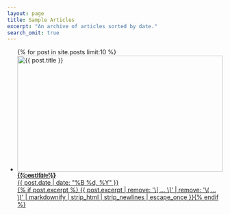 ```yaml
---
layout: page
title: Sample Articles
excerpt: "An archive of articles sorted by date."
search_omit: true
---
```


<ul class="post-list">
{% for post in site.posts limit:10 %}
  <li style="height:270px;"><article>
  <div class="post-thumb" float="left"><img {% if post.image.feature %}src="{{ site.url }}/images/{{ post.image.feature }}" {% else %}src="{{ site.url }}/images/site-logo.png"{% endif %} height="100%" width="100%" alt="{{ post.title }}"></div>
  <div class="post-content" float="right">
  <a href="{{ site.url }}{{ post.url }}">{{ post.title }}  <br><span class="entry-date"><time datetime="{{ post.date | date_to_xmlschema }}">{{ post.date | date: "%B %d, %Y" }}</time></span><br>{% if post.excerpt %} <span class="excerpt">{{ post.excerpt | remove: '\[ ... \]' | remove: '\( ... \)' | markdownify | strip_html | strip_newlines | escape_once }}</span>{% endif %}</a></div>
  </article></li>
{% endfor %}
</ul>
